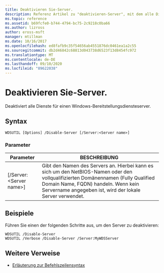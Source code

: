 ```yaml
---
title: Deaktivieren Sie-Server.
description: Referenz Artikel zu "deaktivieren-Server", mit dem alle Dienste für einen Windows-Bereitstellungsdiensteserver deaktiviert werden.
ms.topic: reference
ms.assetid: b69fcfe0-b744-4794-bc75-2c9218c0ba66
ms.author: lizross
author: eross-msft
manager: mtillman
ms.date: 10/16/2017
ms.openlocfilehash: ed8fafb9c35f54656ab4551876dc0461ea1a2c55
ms.sourcegitcommit: db2d46842c68813d043738d6523f13d8454fc972
ms.translationtype: MT
ms.contentlocale: de-DE
ms.lasthandoff: 09/10/2020
ms.locfileid: "89622038"
---
```

# <a name="disable-server"></a>Deaktivieren Sie-Server.

Deaktiviert alle Dienste für einen Windows-Bereitstellungsdiensteserver.

## <a name="syntax"></a>Syntax

```
WDSUTIL [Options] /Disable-Server [/Server:<Server name>]
```

### <a name="parameters"></a>Parameter

|Parameter|BESCHREIBUNG|
|---------|-----------|
|[/Server:\<Server name>]|Gibt den Namen des Servers an. Hierbei kann es sich um den NetBIOS-Namen oder den vollqualifizierten Domänennamen (Fully Qualified Domain Name, FQDN) handeln. Wenn kein Servername angegeben ist, wird der lokale Server verwendet.|

## <a name="examples"></a>Beispiele

Führen Sie einen der folgenden Schritte aus, um den Server zu deaktivieren:
```
WDSUTIL /Disable-Server
WDSUTIL /Verbose /Disable-Server /Server:MyWDSServer
```

## <a name="additional-references"></a>Weitere Verweise

- [Erläuterung zur Befehlszeilensyntax](command-line-syntax-key.md)

